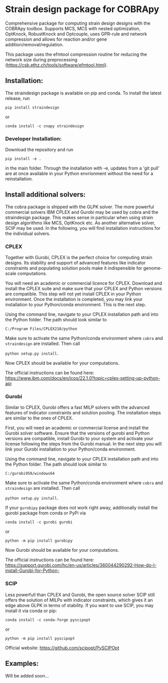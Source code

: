 # Strain design package for COBRApy
Comprehensive package for computing strain design designs with the COBRApy toolbox. Supports MCS, MCS with nested optimization, OptKnock, RobustKnock and Optcouple, uses GPR-rule and network compression and allows for reaction and/or gene addition/removal/regulation.

This package uses the efmtool compression routine for reducing the network size during preprocessing (https://csb.ethz.ch/tools/software/efmtool.html).

## Installation:

The straindesign package is available on pip and conda. To install the latest release, run

```pip install straindesign```

or

```conda install -c cnapy straindesign```

### Developer Installation:
Download the repository and run

`pip install -e .`

in the main folder. Through the installation with -e, updates from a 'git pull' are at once available in your Python envrionment without the need for a reinstallation.

## Install additional solvers:
The cobra package is shipped with the GLPK solver. The more powerful commercial solvers IBM CPLEX and Gurobi may be used by cobra and the straindesign package. This makes sense in particular when using strain design algorithms like MCS, OptKnock etc. As another alternative solver, SCIP may be used. In the following, you will find installation instructions for the individual solvers.

### CPLEX
Together with Gurobi, CPLEX is the perfect choice for computing strain designs. Its stability and support of advanced features like indicator constraints and populating solution pools make it indispensible for genome-scale computations.

You will need an academic or commercial licence for CPLEX. Download and install the CPLEX suite and make sure that your CPLEX and Python versions are compatible. This step will not yet install CPLEX in your Python environment. Once the installation is completed, you may link your installation to your Python/conda environment. This is the next step.

Using the command line, navigate to your CPLEX installation path and into the Python folder. The path should look similar to 

`C:/Program Files/CPLEX210/python`

Make sure to activate the same Python/conda environment where `cobra` and `straindesign` are installed. Then call 

`python setup.py install`. 

Now CPLEX should be available for your computations.

The official instructions can be found here: https://www.ibm.com/docs/en/icos/22.1.0?topic=cplex-setting-up-python-api

### Gurobi
Similar to CPLEX, Gurobi offers a fast MILP solvers with the advanced features of indicator constraints and solution pooling. The installation steps are similar to the ones of CPLEX.

First, you will need an academic or commercial license and install the Gurobi solver software. Ensure that the versions of gurobi and Python versions are compatible, install Gurobi to your system and activate your license following the steps from the Gurobi manual. In the next step you will link your Gurobi installation to your Python/conda environment.

Using the command line, navigate to your CPLEX installation path and into the Python folder. The path should look similar to 

`C:/gurobi950/windows64`

Make sure to activate the same Python/conda environment where `cobra` and `straindesign` are installed. Then call 

`python setup.py install`.

If your `gurobipy` package does not work right away, additionally install the gurobi package from conda or PyPi via

`conda install -c gurobi gurobi`

or

`python -m pip install gurobipy`

Now Gurobi should be available for your computations.

The official instructions can be found here: https://support.gurobi.com/hc/en-us/articles/360044290292-How-do-I-install-Gurobi-for-Python-

### SCIP
Less powerfull than CPLEX and Gurobi, the open source solver SCIP still offers the solution of MILPs with indicator constraints, which gives it an edge above GLPK in terms of stability. If you want to use SCIP, you may install it via conda or pip:

`conda install -c conda-forge pyscipopt`

or

`python -m pip install pyscipopt`

Official website: https://github.com/scipopt/PySCIPOpt

## Examples:

Will be added soon...

